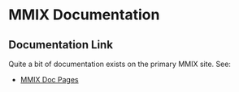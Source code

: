 # MMIX Documentation #

## Documentation Link ##

Quite a bit of documentation exists on the primary MMIX site.
See:

* [MMIX Doc Pages](http://mmix.cs.hm.edu/doc/index.html)
